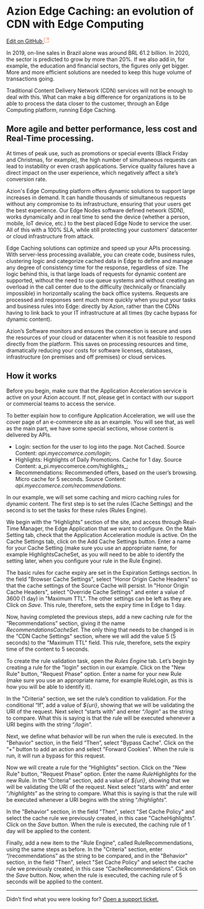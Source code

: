 # Azion Edge Caching: an evolution of CDN with **Edge Computing**

[Edit on GitHub <svg width="14" height="14" xmlns="http://www.w3.org/2000/svg"><g fill="none" stroke="#F3652B"><path d="M4.81.71H.672v11.43H12.1V8.001" stroke-width=".8"/><path d="M6.87.786h5.155V5.94M6.31 6.5L12.026.786"/></g></svg>](https://github.com/aziontech/docs_en/edit/master/use-cases/edge-caching/index.md)

In 2019, on-line sales in Brazil alone was around BRL 61.2 billion. In 2020, the sector is predicted to grow by more than 20%. If we also add in, for example, the education and financial sectors, the figures only get bigger. More and more efficient solutions are needed to keep this huge volume of transactions going.

Traditional Content Delivery Network (CDN) services will not be enough to deal with this. What can make a big difference for organizations is to be able to process the data closer to the customer, through an Edge Computing platform, running Edge Caching. 

## More agile and better performance, less cost and Real-Time processing.

At times of peak use, such as promotions or special events (Black Friday and Christmas, for example), the high number of simultaneous requests can lead to instability or even crash applications. Service quality failures have a direct impact on the user experience, which negatively affect a site’s conversion rate.

Azion's Edge Computing platform offers dynamic solutions to support large increases in demand. It can handle thousands of simultaneous requests without any compromise to its infrastructure, ensuring that your users get the best experience. 
Our Edge Nodes software defined network (SDN), works dynamically and in real time to send the device (whether a person, mobile, IoT device, etc.) to the best placed Edge Node to service the user. All of this with a 100% SLA, while still protecting your customers' datacenter or cloud infrastructure from attack.

Edge Caching solutions can optimize and speed up your APIs processing. With server-less processing available, you can create code, business rules, clustering logic and categorize cached data in Edge to define and manage any degree of consistency time for the response, regardless of size. 
The logic behind this, is that large loads of requests for dynamic content are supported, without the need to use queue systems and without creating an overload in the call center due to the difficulty (technically or financially impossible) in horizontally scaling the back office systems.
Requests are processed and responses sent much more quickly when you put your tasks and business rules into Edge: directly by Azion, rather than the CDNs having to link back to your IT infrastructure at all times (by cache bypass for dynamic content). 

Azion’s Software monitors and ensures the connection is secure and uses the resources of your cloud or datacenter when it is not feasible to respond directly from the platform. This saves on processing resources and time, dramatically reducing your costs for software licenses, databases, infrastructure (on premises and off premises) or cloud services.

## How it works 

Before you begin, make sure that the Application Acceleration service is active on your Azion account. If not, please get in contact with our support or commercial teams to access the service.

To better explain how to configure Application Acceleration, we will use the cover page of an e-commerce site as an example. You will see that, as well as the main part, we have some special sections, whose content is delivered by APIs.

* Login: section for the user to log into the page. Not Cached. Source Content: _api.myeccomerce.com/login_;
* Highlights: Highlights of Daily Promotions. Cache for 1 day. Source Content: a_pi.myeccomerce.com/highlights_;
* Recommendations: Recommended offers, based on the user’s browsing. Micro cache for 5 seconds. Source Content: _api.myeccomerce.com/recommendations_.

In our example, we will set some caching and micro caching rules for dynamic content. The first step is to set the rules (Cache Settings) and the second is to set the tasks for these rules (Rules Engine).

We begin with the “Highlights” section of the site, and access through Real-Time Manager, the Edge Application that we want to configure. On the Main Setting tab, check that the Application Acceleration module is active. On the Cache Settings tab, click on the Add Cache Settings button. Enter a name for your Cache Setting (make sure you use an appropriate name, for example HighlightsCacheSet, as you will need to be able to identify the setting later, when you configure your rule in the Rule Engine).

The basic rules for cache expiry are set in the Expiration Settings section. In the field "Browser Cache Settings", select "Honor Origin Cache Headers" so that the cache settings of the Source Cache will persist. In "Honor Origin Cache Headers", select "Override Cache Settings" and enter a value of 3600 (1 day) in "Maximum TTL". The other settings can be left as they are. Click on *Save*. This rule, therefore, sets the expiry time in Edge to 1 day.

Now, having completed the previous steps, add a new caching rule for the “Recommendations” section, giving it the name _RecommendationsCacheSet_. The only thing that needs to be changed is in the "CDN Cache Settings" section, where we will add the value 5 (5 seconds) to the "Maximum TTL" field. This rule, therefore, sets the expiry time of the content to 5 seconds.

To create the rule validation task, open the *Rules Engine* tab. Let’s begin by creating a rule for the "login" section in our example. Click on the "New Rule" button, "Request Phase" option. Enter a name for your new Rule (make sure you use an appropriate name, for example RuleLogin, as this is how you will be able to identify it).

In the "Criteria" section, we set the rule’s condition to validation. For the conditional “If”, add a value of *${uri}*, showing that we will be validating the URI of the request. Next select “starts with” and enter “_/login_” as the string to compare. What this is saying is that the rule will be executed whenever a URI begins with the string “_/login_”. 

Next, we define what behavior will be run when the rule is executed. In the "Behavior" section, in the field “Then”, select "Bypass Cache". Click on the “_+_” button to add an action and select "Forward Cookies". When the rule is run, it will run a bypass for this request.

Now we will create a rule for the “Highlights” section. Click on the "New Rule" button, "Request Phase" option. Enter the name _RuleHighlights_ for the new Rule. In the "Criteria" section, add a value of *${uri}*, showing that we will be validating the URI of the request. Next select “starts with” and enter “_/highlights_” as the string to compare. What this is saying is that the rule will be executed whenever a URI begins with the string “_/highlights_”.

In the "Behavior" section, in the field "Then", select "Set Cache Policy" and select the cache rule we previously created, in this case "CacheHighlights". Click on the *Save* button. When the rule is executed, the caching rule of 1 day will be applied to the content.

Finally, add a new item to the "Rule Engine", called RuleRecommendations, using the same steps as before. In the "Criteria" section, enter “/recommendations” as the string to be compared, and in the "Behavior" section, in the field "Then", select "Set Cache Policy" and select the cache rule we previously created, in this case “CacheRecommendations”. Click on the *Save* button. Now, when the rule is executed, the caching rule of 5 seconds will be applied to the content.

---

Didn’t find what you were looking for? [Open a support ticket.](https://tickets.azion.com/)
